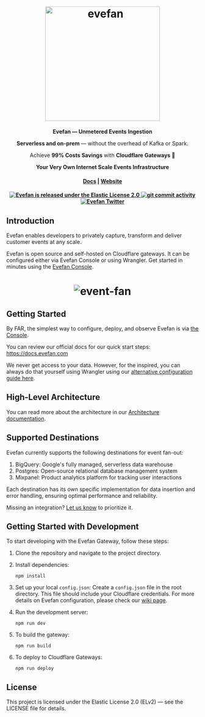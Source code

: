 <h1 align="center">
  <img id="theme-icon" width="300" src="https://console.evefan.com/img/brand/evefan-dark.png" alt="evefan">
</h1>
<p align="center">
  <p align="center"><b> Evefan — Unmetered Events Ingestion</b></p>
  <p align="center"><b> Serverless and on-prem </b> — without the overhead of Kafka or Spark.</p>
  <p align="center">Achieve <b>99% Costs Savings</b> with <b>Cloudflare Gateways 💸</b></p>
  <p align="center"><b>Your Very Own Internet Scale Events Infrastructure</b></p>
</p>

<h4 align="center">
  <a href="https://docs.evefan.com">Docs</a> |
  <a href="https://evefan.com">Website</a>
</h4>

<h4 align="center">
  <a href="https://github.com/evefancom/evefan/blob/main/LICENSE.md">
    <img src="https://img.shields.io/badge/license-ELv2-white.svg" alt="Evefan is released under the Elastic License 2.0" />
  </a>
  <a href="https://github.com/evefancom/evefan/issues">
    <img src="https://img.shields.io/github/commit-activity/m/evefancom/evefan" alt="git commit activity" />
  </a>
  <a href="https://twitter.com/evefanhq">
    <img src="https://img.shields.io/twitter/follow/evefanhq?label=Follow" alt="Evefan Twitter" />
  </a>
</h4>

## Introduction

Evefan enables developers to privately capture, transform and deliver customer events at any scale.

Evefan is open source and self-hosted on Cloudflare gateways. It can be configured either via Evefan Console or using Wrangler. Get started in minutes using the [Evefan Console](https://console.evefan.com).

<h1 align="center">
    <img src="https://console.evefan.com/img/brand/event-fan.png" alt="event-fan">
</h1>

## Getting Started

By FAR, the simplest way to configure, deploy, and observe Evefan is via [the Console](https://console.evefan.com).

You can review our official docs for our quick start steps: https://docs.evefan.com

We never get access to your data. However, for the inspired, you can always do that yourself using Wrangler using our [alternative configuration guide here](https://github.com/evefancom/evefan/wiki).

## High-Level Architecture

You can read more about the architecture in our [Architecture documentation](/architecture.md).

## Supported Destinations

Evefan currently supports the following destinations for event fan-out:

1. BigQuery: Google's fully managed, serverless data warehouse
2. Postgres: Open-source relational database management system
3. Mixpanel: Product analytics platform for tracking user interactions

Each destination has its own specific implementation for data insertion and error handling, ensuring optimal performance and reliability.

Missing an integration? [Let us know](https://tally.so/r/mDev0q) to prioritize it.

## Getting Started with Development

To start developing with the Evefan Gateway, follow these steps:

1. Clone the repository and navigate to the project directory.

2. Install dependencies:

   ```
   npm install
   ```

3. Set up your local `config.json`:
   Create a `config.json` file in the root directory. This file should include your Cloudflare credentials. For more details on Evefan configuration, please check our [wiki page](https://github.com/evefancom/evefan/wiki/Evefan-Configuration-Guide).

4. Run the development server:

   ```
   npm run dev
   ```

5. To build the gateway:

   ```
   npm run build
   ```

6. To deploy to Cloudflare Gateways:

   ```
   npm run deploy
   ```

## License

This project is licensed under the Elastic License 2.0 (ELv2) — see the LICENSE file for details.
